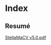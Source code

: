# Index
## Resumé
[StellaMaCV v5.0.pdf]([https://github.com/StellaMaUCI/CodingNotes/files/8751700/StellaMaCV.v4.0.pdf](https://github.com/StellaMaUCI/StellaMa-Portfolio/blob/gh-pages/StellaMCV%20v5.0.pdf))
